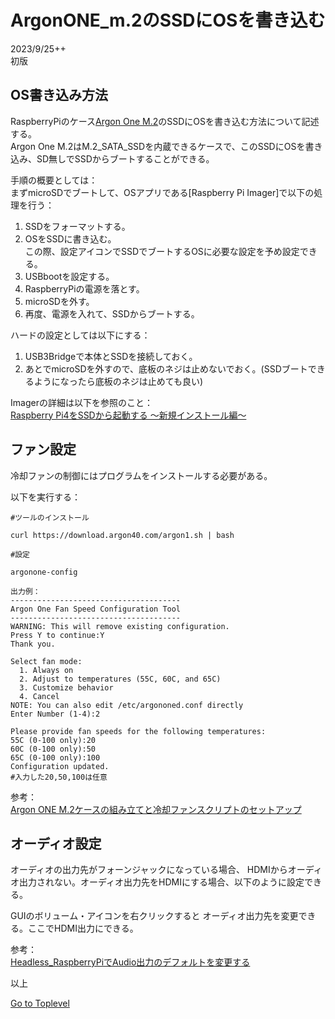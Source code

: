    
# ArgonONE_m.2のSSDにOSを書き込む  

2023/9/25++      
初版    
  
## OS書き込み方法  
RaspberryPiのケース[Argon One M.2](https://www.sengoku.co.jp/mod/sgk_cart/detail.php?code=EEHD-5PL4)のSSDにOSを書き込む方法について記述する。  
Argon One M.2はM.2_SATA_SSDを内蔵できるケースで、このSSDにOSを書き込み、SD無しでSSDからブートすることができる。  

手順の概要としては：  
まずmicroSDでブートして、OSアプリである[Raspberry Pi Imager]で以下の処理を行う：  
1. SSDをフォーマットする。  
1. OSをSSDに書き込む。  
この際、設定アイコンでSSDでブートするOSに必要な設定を予め設定できる。
1. USBbootを設定する。
1. RaspberryPiの電源を落とす。
1. microSDを外す。
1. 再度、電源を入れて、SSDからブートする。


ハードの設定としては以下にする：
1. USB3Bridgeで本体とSSDを接続しておく。
1. あとでmicroSDを外すので、底板のネジは止めないでおく。(SSDブートできるようになったら底板のネジは止めても良い)

Imagerの詳細は以下を参照のこと：  
[Raspberry Pi4をSSDから起動する ～新規インストール編～](https://pokug.net/entry/2020/12/11/074841)

## ファン設定
冷却ファンの制御にはプログラムをインストールする必要がある。

以下を実行する：  

```
#ツールのインストール

curl https://download.argon40.com/argon1.sh | bash

#設定

argonone-config

出力例：
--------------------------------------
Argon One Fan Speed Configuration Tool
--------------------------------------
WARNING: This will remove existing configuration.
Press Y to continue:Y
Thank you.

Select fan mode:
  1. Always on
  2. Adjust to temperatures (55C, 60C, and 65C)
  3. Customize behavior
  4. Cancel
NOTE: You can also edit /etc/argononed.conf directly
Enter Number (1-4):2

Please provide fan speeds for the following temperatures:
55C (0-100 only):20
60C (0-100 only):50
65C (0-100 only):100
Configuration updated.
#入力した20,50,100は任意

```
参考：  
[Argon ONE M.2ケースの組み立てと冷却ファンスクリプトのセットアップ](https://raspida.com/argon-one-m2-setup)  

## オーディオ設定
オーディオの出力先がフォーンジャックになっている場合、
HDMIからオーディオ出力されない。オーディオ出力先をHDMIにする場合、以下のように設定できる。  

GUIのボリューム・アイコンを右クリックすると
オーディオ出力先を変更できる。ここでHDMI出力にできる。

参考：  
[Headless_RaspberryPiでAudio出力のデフォルトを変更する](https://beta-notes.way-nifty.com/blog/2020/11/post-ef9846.html)  


以上  

[Go to Toplevel](https://xshigee.github.io/web0/)  

